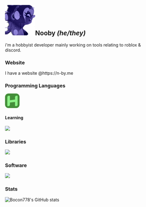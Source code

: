 <h2>
  <img src="/assets/images/marina_colorwash.png" width="100" height="100"/>Nooby <i>(he/they)</i> 
</h3>
i'm a hobbyist developer mainly working on tools relating to roblox & discord.
<h3>Website</h3>
I have a website @https://n-by.me
<h3>Programming Languages</h3>
<img src="/assets/icons/autohotkey.svg" width="48" height="48"/>
<h4>Learning</h4>
<img src="https://skillicons.dev/icons?i=nodejs,js,ts,html,css" />
<h3>Libraries</h3>
<img src="https://skillicons.dev/icons?i=react,tailwind,nextjs,git" />
<h3>Software</h3>
<img src="https://skillicons.dev/icons?i=github,windows,vscode,discord" />
<h3>Stats</h3>
<img src="https://github-readme-stats.vercel.app/api?username=Noobyguy775&show_icons=true&theme=github_dark" alt="Bocon778's GitHub stats" /><br>
